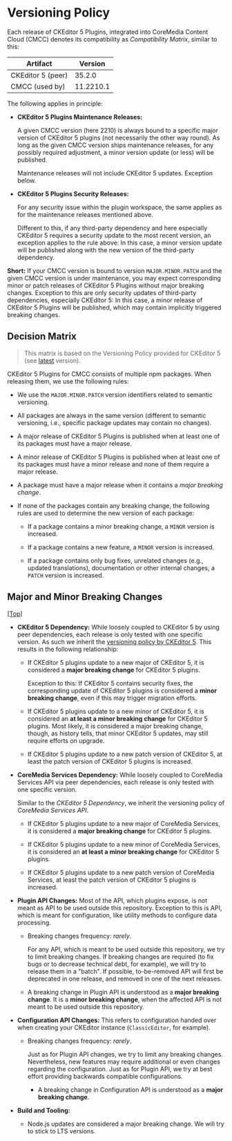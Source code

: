 # Versioning Policy

Each release of CKEditor 5 Plugins, integrated into CoreMedia Content Cloud
(CMCC) denotes its compatibility as _Compatibility Matrix_, similar to this:

| Artifact          | Version   |
|-------------------|-----------|
| CKEditor 5 (peer) | 35.2.0    |
| CMCC (used by)    | 11.2210.1 |

The following applies in principle:

* **CKEditor 5 Plugins Maintenance Releases:**

  A given CMCC version (here 2210) is always bound to a specific
  major version of CKEditor 5 plugins (not necessarily the other way round).
  As long as the given CMCC version ships maintenance releases, for any possibly
  required adjustment, a minor version update (or less) will be published.

  Maintenance releases will not include CKEditor 5 updates. Exception below.

* **CKEditor 5 Plugins Security Releases:**

  For any security issue within the plugin workspace, the same applies as
  for the maintenance releases mentioned above.

  Different to this, if any third-party dependency and here especially
  CKEditor 5 requires a security update to the most recent version, an exception
  applies to the rule above: In this case, a minor version update will be
  published along with the new version of the third-party dependency.

**Short:** If your CMCC version is bound to version `MAJOR.MINOR.PATCH` and
the given CMCC version is under maintenance, you may expect corresponding
minor or patch releases of CKEditor 5 Plugins without major breaking changes.
Exception to this are only security updates of third-party dependencies,
especially CKEditor 5: In this case, a minor release of CKEditor 5 Plugins
will be published, which may contain implicitly triggered breaking changes.

## Decision Matrix

> This matrix is based on the Versioning Policy provided for
> CKEditor 5 (see [latest][cke5:versioning-policy:latest] version).

CKEditor 5 Plugins for CMCC consists of multiple npm packages. When
releasing them, we use the following rules:

* We use the `MAJOR.MINOR.PATCH` version identifiers related to semantic
  versioning.

* All packages are always in the same version (different to semantic versioning,
  i.e., specific package updates may contain no changes).

* A major release of CKEditor 5 Plugins is published when at least one of its
  packages must have a major release.

* A minor release of CKEditor 5 Plugins is published when at least one of its
  packages must have a minor release and none of them require a major release.

* A package must have a major release when it contains a _major breaking change_.

* If none of the packages contain any breaking change, the following rules
  are used to determine the new version of each package:

  * If a package contains a minor breaking change, a `MINOR` version is
    increased.

  * If a package contains a new feature, a `MINOR` version is increased.

  * If a package contains only bug fixes, unrelated changes (e.g., updated
    translations), documentation or other internal changes, a `PATCH`
    version is increased.

## Major and Minor Breaking Changes

[[Top][]]

* **CKEditor 5 Dependency:** While loosely coupled to CKEditor 5 by using peer
  dependencies, each release is only tested with one specific version. As such
  we inherit the
  [versioning policy by CKEditor 5][cke5:versioning-policy:latest]. This
  results in the following relationship:
    
  * If CKEditor 5 plugins update to a new major of CKEditor 5, it is
    considered a **major breaking change** for CKEditor 5 plugins.

    Exception to this: If CKEditor 5 contains security fixes, the corresponding
    update of CKEditor 5 plugins is considered a **minor breaking change**,
    even if this may trigger migration efforts.

  * If CKEditor 5 plugins update to a new minor of CKEditor 5, it is
    considered an **at least a minor breaking change** for CKEditor 5
    plugins. Most likely, it is considered a major breaking change, though,
    as history tells, that minor CKEditor 5 updates, may still require
    efforts on upgrade.

  * If CKEditor 5 plugins update to a new patch version of CKEditor 5, at
    least the patch version of CKEditor 5 plugins is increased.

* **CoreMedia Services Dependency:** While loosely coupled to CoreMedia
  Services API via peer dependencies, each release is only tested with
  one specific version.

  Similar to the _CKEditor 5 Dependency_, we inherit the versioning
  policy of _CoreMedia Services API_.

  * If CKEditor 5 plugins update to a new major of CoreMedia Services,
    it is considered a **major breaking change** for CKEditor 5
    plugins.

  * If CKEditor 5 plugins update to a new minor of CoreMedia Services,
    it is considered an **at least a minor breaking change** for
    CKEditor 5 plugins.

  * If CKEditor 5 plugins update to a new patch version of CoreMedia
    Services, at least the patch version of CKEditor 5 plugins is
    increased.

* **Plugin API Changes:** Most of the API, which plugins expose, is not meant as 
  API to be used outside this repository. Exception to this is API, which is
  meant for configuration, like utility methods to configure data processing.

  * Breaking changes frequency: _rarely_.

    For any API, which is meant to be used outside this repository, we try to
    limit breaking changes. If breaking changes are required (to fix bugs or
    to decrease technical debt, for example), we will try to release them
    in a "batch". If possible, to-be-removed API will first be deprecated
    in one release, and removed in one of the next releases.

  * A breaking change in Plugin API is understood as a
    **major breaking change**. It is a **minor breaking change**, when
    the affected API is not meant to be used outside this repository.

* **Configuration API Changes:** This refers to configuration handed over when
    creating your CKEditor instance (`ClassicEditor`, for example).

  * Breaking changes frequency: _rarely_.

    Just as for Plugin API changes, we try to limit any breaking
    changes. Nevertheless, new features may require additional or even
    changes regarding the configuration. Just as for Plugin API, we
    try at best effort providing backwards compatible configurations.

    * A breaking change in Configuration API is understood as a
        **major breaking change**.

* **Build and Tooling:**

  * Node.js updates are considered a major breaking change. We will try to stick
    to LTS versions.

<!-- ======================================================[ REFERENCES ]=== -->

[Top]: <#top>

[cke5:versioning-policy:latest]: <https://ckeditor.com/docs/ckeditor5/latest/framework/guides/support/versioning-policy.html> "Versioning policy - CKEditor 5 Documentation (Latest)"
